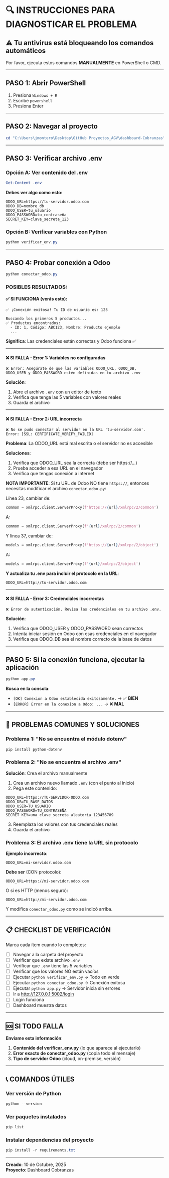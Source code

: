 # 🔍 INSTRUCCIONES PARA DIAGNOSTICAR EL PROBLEMA

## ⚠️ Tu antivirus está bloqueando los comandos automáticos

Por favor, ejecuta estos comandos **MANUALMENTE** en PowerShell o CMD.

---

## PASO 1: Abrir PowerShell

1. Presiona `Windows + R`
2. Escribe `powershell`
3. Presiona Enter

---

## PASO 2: Navegar al proyecto

```powershell
cd "C:\Users\jmontero\Desktop\GitHub Proyectos_AGV\dashboard-Cobranzas"
```

---

## PASO 3: Verificar archivo .env

### Opción A: Ver contenido del .env

```powershell
Get-Content .env
```

**Debes ver algo como esto:**
```
ODOO_URL=https://tu-servidor.odoo.com
ODOO_DB=nombre_db
ODOO_USER=tu_usuario
ODOO_PASSWORD=tu_contraseña
SECRET_KEY=clave_secreta_123
```

### Opción B: Verificar variables con Python

```powershell
python verificar_env.py
```

---

## PASO 4: Probar conexión a Odoo

```powershell
python conectar_odoo.py
```

### **POSIBLES RESULTADOS:**

#### ✅ **SI FUNCIONA** (verás esto):
```
✅ ¡Conexión exitosa! Tu ID de usuario es: 123

Buscando los primeros 5 productos...
✅ Productos encontrados:
  - ID: 1, Código: ABC123, Nombre: Producto ejemplo
  ...
```

**Significa**: Las credenciales están correctas y Odoo funciona ✅

---

#### ❌ **SI FALLA** - Error 1: Variables no configuradas

```
❌ Error: Asegúrate de que las variables ODOO_URL, ODOO_DB, 
ODOO_USER y ODOO_PASSWORD estén definidas en tu archivo .env
```

**Solución**: 
1. Abre el archivo `.env` con un editor de texto
2. Verifica que tenga las 5 variables con valores reales
3. Guarda el archivo

---

#### ❌ **SI FALLA** - Error 2: URL incorrecta

```
❌ No se pudo conectar al servidor en la URL 'tu-servidor.com'. 
Error: [SSL: CERTIFICATE_VERIFY_FAILED]
```

**Problema**: La ODOO_URL está mal escrita o el servidor no es accesible

**Soluciones**:
1. Verifica que ODOO_URL sea la correcta (debe ser https://...)
2. Prueba acceder a esa URL en el navegador
3. Verifica que tengas conexión a internet

**NOTA IMPORTANTE**: Si tu URL de Odoo NO tiene `https://`, entonces necesitas modificar el archivo `conectar_odoo.py`:

Línea 23, cambiar de:
```python
common = xmlrpc.client.ServerProxy(f'https://{url}/xmlrpc/2/common')
```

A:
```python
common = xmlrpc.client.ServerProxy(f'{url}/xmlrpc/2/common')
```

Y línea 37, cambiar de:
```python
models = xmlrpc.client.ServerProxy(f'https://{url}/xmlrpc/2/object')
```

A:
```python
models = xmlrpc.client.ServerProxy(f'{url}/xmlrpc/2/object')
```

**Y actualiza tu .env para incluir el protocolo en la URL**:
```
ODOO_URL=http://tu-servidor.odoo.com
```

---

#### ❌ **SI FALLA** - Error 3: Credenciales incorrectas

```
❌ Error de autenticación. Revisa las credenciales en tu archivo .env.
```

**Solución**:
1. Verifica que ODOO_USER y ODOO_PASSWORD sean correctos
2. Intenta iniciar sesión en Odoo con esas credenciales en el navegador
3. Verifica que ODOO_DB sea el nombre correcto de la base de datos

---

## PASO 5: Si la conexión funciona, ejecutar la aplicación

```powershell
python app.py
```

**Busca en la consola**:
- `[OK] Conexion a Odoo establecida exitosamente.` → ✅ **BIEN**
- `[ERROR] Error en la conexion a Odoo: ...` → ❌ **MAL**

---

## 🔧 PROBLEMAS COMUNES Y SOLUCIONES

### Problema 1: "No se encuentra el módulo dotenv"

```powershell
pip install python-dotenv
```

### Problema 2: "No se encuentra el archivo .env"

**Solución**: Crea el archivo manualmente

1. Crea un archivo nuevo llamado `.env` (con el punto al inicio)
2. Pega este contenido:

```env
ODOO_URL=https://TU-SERVIDOR-ODOO.com
ODOO_DB=TU_BASE_DATOS
ODOO_USER=TU_USUARIO
ODOO_PASSWORD=TU_CONTRASEÑA
SECRET_KEY=una_clave_secreta_aleatoria_123456789
```

3. Reemplaza los valores con tus credenciales reales
4. Guarda el archivo

### Problema 3: El archivo .env tiene la URL sin protocolo

**Ejemplo incorrecto**:
```
ODOO_URL=mi-servidor.odoo.com
```

**Debe ser** (CON protocolo):
```
ODOO_URL=https://mi-servidor.odoo.com
```

O si es HTTP (menos seguro):
```
ODOO_URL=http://mi-servidor.odoo.com
```

Y modifica `conectar_odoo.py` como se indicó arriba.

---

## 📋 CHECKLIST DE VERIFICACIÓN

Marca cada ítem cuando lo completes:

- [ ] Navegar a la carpeta del proyecto
- [ ] Verificar que existe archivo `.env`
- [ ] Verificar que `.env` tiene las 5 variables
- [ ] Verificar que los valores NO están vacíos
- [ ] Ejecutar `python verificar_env.py` → Todo en verde
- [ ] Ejecutar `python conectar_odoo.py` → Conexión exitosa
- [ ] Ejecutar `python app.py` → Servidor inicia sin errores
- [ ] Ir a http://127.0.0.1:5002/login
- [ ] Login funciona
- [ ] Dashboard muestra datos

---

## 🆘 SI TODO FALLA

**Envíame esta información**:

1. **Contenido del verificar_env.py** (lo que aparece al ejecutarlo)
2. **Error exacto de conectar_odoo.py** (copia todo el mensaje)
3. **Tipo de servidor Odoo** (cloud, on-premise, versión)

---

## 📞 COMANDOS ÚTILES

### Ver versión de Python
```powershell
python --version
```

### Ver paquetes instalados
```powershell
pip list
```

### Instalar dependencias del proyecto
```powershell
pip install -r requirements.txt
```

---

**Creado**: 10 de Octubre, 2025  
**Proyecto**: Dashboard Cobranzas

